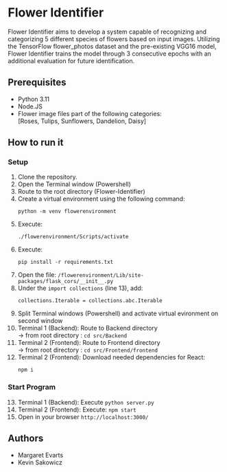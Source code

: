 # Flower Identifier

Flower Identifier aims to develop a system capable of recognizing and categorizing 5 different species of flowers based on input images. Utilizing the TensorFlow flower_photos dataset and the pre-existing VGG16 model, Flower Identifier trains the model through 3 consecutive epochs with an additional evaluation for future identification.

## Prerequisites

- Python 3.11
- Node.JS
- Flower image files part of the following categories: <br>
    [Roses, Tulips, Sunflowers, Dandelion, Daisy]

## How to run it

### Setup

1. Clone the repository.
2. Open the Terminal window (Powershell)
3. Route to the root directory (Flower-Identifier)
4. Create a virtual environment using the following command:
    ```
    python -m venv flowerenvironment
    ```
5. Execute:
    ```
    ./flowerenvironment/Scripts/activate
    ```
6. Execute: 
    ```
    pip install -r requirements.txt
    ```
7. Open the file:
    `/flowerenvironment/Lib/site-packages/flask_cors/__init__.py`
8. Under the `import collections` (line 13), add:
    ```
    collections.Iterable = collections.abc.Iterable
    ```
9. Split Terminal windows (Powershell) and activate virtual evironment on second window
10. Terminal 1 (Backend): Route to Backend directory <br>
    -> from root directory : `cd src/Backend`
11. Terminal 2 (Frontend): Route to Frontend directory <br>
    -> from root directory : `cd src/Frontend/frontend`
12. Terminal 2 (Frontend): Download needed dependencies for React:
    ```
    npm i
    ```

### Start Program

13. Terminal 1 (Backend): Execute `python server.py`
14. Terminal 2 (Frontend): Execute: `npm start`
15. Open in your browser `http://localhost:3000/`

## Authors

- Margaret Evarts
- Kevin Sakowicz
